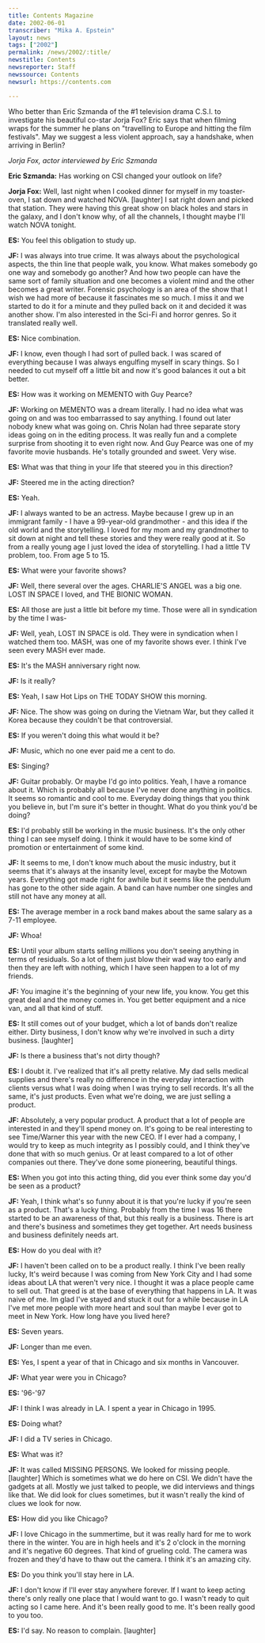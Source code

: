 ```yaml
---
title: Contents Magazine
date: 2002-06-01
transcriber: "Mika A. Epstein"
layout: news
tags: ["2002"]
permalink: /news/2002/:title/
newstitle: Contents
newsreporter: Staff
newssource: Contents
newsurl: https://contents.com

---
```


Who better than Eric Szmanda of the #1 television drama C.S.I. to investigate his beautiful co-star Jorja Fox? Eric says that when filming wraps for the summer he plans on "travelling to Europe and hitting the film festivals". May we suggest a less violent approach, say a handshake, when arriving in Berlin?

*Jorja Fox, actor interviewed by Eric Szmanda*

**Eric Szmanda:** Has working on CSI changed your outlook on life?

**Jorja Fox:** Well, last night when I cooked dinner for myself in my toaster-oven, I sat down and watched NOVA. [laughter] I sat right down and picked that station. They were having this great show on black holes and stars in the galaxy, and I don't know why, of all the channels, I thought maybe I'll watch NOVA tonight.

**ES:** You feel this obligation to study up.

**JF:** I was always into true crime. It was always about the psychological aspects, the thin line that people walk, you know. What makes somebody go one way and somebody go another? And how two people can have the same sort of family situation and one becomes a violent mind and the other becomes a great writer. Forensic psychology is an area of the show that I wish we had more of because it fascinates me so much. I miss it and we started to do it for a minute and they pulled back on it and decided it was another show. I'm also interested in the Sci-Fi and horror genres. So it translated really well.

**ES:** Nice combination.

**JF:** I know, even though I had sort of pulled back. I was scared of everything because I was always engulfing myself in scary things. So I needed to cut myself off a little bit and now it's good balances it out a bit better.

**ES:** How was it working on MEMENTO with Guy Pearce?

**JF:** Working on MEMENTO was a dream literally. I had no idea what was going on and was too embarrassed to say anything. I found out later nobody knew what was going on. Chris Nolan had three separate story ideas going on in the editing process. It was really fun and a complete surprise from shooting it to even right now. And Guy Pearce was one of my favorite movie husbands. He's totally grounded and sweet. Very wise.

**ES:** What was that thing in your life that steered you in this direction?

**JF:** Steered me in the acting direction?

**ES:** Yeah.

**JF:** I always wanted to be an actress. Maybe because I grew up in an immigrant family - I have a 99-year-old grandmother - and this idea if the old world and the storytelling. I loved for my mom and my grandmother to sit down at night and tell these stories and they were really good at it. So from a really young age I just loved the idea of storytelling. I had a little TV problem, too. From age 5 to 15.

**ES:** What were your favorite shows?

**JF:** Well, there several over the ages. CHARLIE'S ANGEL was a big one. LOST IN SPACE I loved, and THE BIONIC WOMAN.

**ES:** All those are just a little bit before my time. Those were all in syndication by the time I was-

**JF:** Well, yeah, LOST IN SPACE is old. They were in syndication when I watched them too. MASH, was one of my favorite shows ever. I think I've seen every MASH ever made.

**ES:** It's the MASH anniversary right now.

**JF:** Is it really?

**ES:** Yeah, I saw Hot Lips on THE TODAY SHOW this morning.

**JF:** Nice. The show was going on during the Vietnam War, but they called it Korea because they couldn't be that controversial.

**ES:** If you weren't doing this what would it be?

**JF:** Music, which no one ever paid me a cent to do.

**ES:** Singing?

**JF:** Guitar probably. Or maybe I'd go into politics. Yeah, I have a romance about it. Which is probably all because I've never done anything in politics. It seems so romantic and cool to me. Everyday doing things that you think you believe in, but I'm sure it's better in thought. What do you think you'd be doing?

**ES:** I'd probably still be working in the music business. It's the only other thing I can see myself doing. I think it would have to be some kind of promotion or entertainment of some kind.

**JF:** It seems to me, I don't know much about the music industry, but it seems that it's always at the insanity level, except for maybe the Motown years. Everything got made right for awhile but it seems like the pendulum has gone to the other side again. A band can have number one singles and still not have any money at all.

**ES:** The average member in a rock band makes about the same salary as a 7-11 employee.

**JF:** Whoa!

**ES:** Until your album starts selling millions you don't seeing anything in terms of residuals. So a lot of them just blow their wad way too early and then they are left with nothing, which I have seen happen to a lot of my friends.

**JF:** You imagine it's the beginning of your new life, you know. You get this great deal and the money comes in. You get better equipment and a nice van, and all that kind of stuff.

**ES:** It still comes out of your budget, which a lot of bands don't realize either. Dirty business, I don't know why we're involved in such a dirty business. [laughter]

**JF:** Is there a business that's not dirty though?

**ES:** I doubt it. I've realized that it's all pretty relative. My dad sells medical supplies and there's really no difference in the everyday interaction with clients versus what I was doing when I was trying to sell records. It's all the same, it's just products. Even what we're doing, we are just selling a product.

**JF:** Absolutely, a very popular product. A product that a lot of people are interested in and they'll spend money on. It's going to be real interesting to see Time/Warner this year with the new CEO. If I ever had a company, I would try to keep as much integrity as I possibly could, and I think they've done that with so much genius. Or at least compared to a lot of other companies out there. They've done some pioneering, beautiful things.

**ES:** When you got into this acting thing, did you ever think some day you'd be seen as a product?

**JF:** Yeah, I think what's so funny about it is that you're lucky if you're seen as a product. That's a lucky thing. Probably from the time I was 16 there started to be an awareness of that, but this really is a business. There is art and there's business and sometimes they get together. Art needs business and business definitely needs art.

**ES:** How do you deal with it?

**JF:** I haven't been called on to be a product really. I think I've been really lucky, It's weird because I was coming from New York City and I had some ideas about LA that weren't very nice. I thought it was a place people came to sell out. That greed is at the base of everything that happens in LA. It was naive of me. Im glad I've stayed and stuck it out for a while because in LA I've met more people with more heart and soul than maybe I ever got to meet in New York. How long have you lived here?

**ES:** Seven years.

**JF:** Longer than me even.

**ES:** Yes, I spent a year of that in Chicago and six months in Vancouver.

**JF:** What year were you in Chicago?

**ES:** '96-'97

**JF:** I think I was already in LA. I spent a year in Chicago in 1995.

**ES:** Doing what?

**JF:** I did a TV series in Chicago.

**ES:** What was it?

**JF:** It was called MISSING PERSONS. We looked for missing people. [laughter] Which is sometimes what we do here on CSI. We didn't have the gadgets at all. Mostly we just talked to people, we did interviews and things like that. We did look for clues sometimes, but it wasn't really the kind of clues we look for now.

**ES:** How did you like Chicago?

**JF:** I love Chicago in the summertime, but it was really hard for me to work there in the winter. You are in high heels and it's 2 o'clock in the morning and it's negative 60 degrees. That kind of grueling cold. The camera was frozen and they'd have to thaw out the camera. I think it's an amazing city.

**ES:** Do you think you'll stay here in LA.

**JF:** I don't know if I'll ever stay anywhere forever. If I want to keep acting there's only really one place that I would want to go. I wasn't ready to quit acting so I came here. And it's been really good to me. It's been really good to you too.

**ES:** I'd say. No reason to complain. [laughter]
